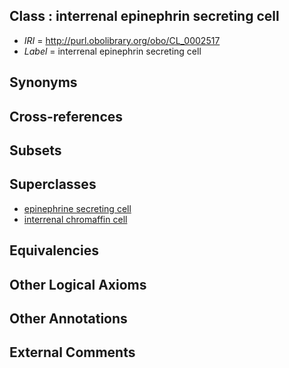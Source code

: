 
## Class : interrenal epinephrin secreting cell

 * *IRI* = http://purl.obolibrary.org/obo/CL_0002517
 * *Label* = interrenal epinephrin secreting cell

## Synonyms


## Cross-references


## Subsets


## Superclasses

 * [epinephrine secreting cell](../../CL/54/CL_0000454.md)
 * [interrenal chromaffin cell](../../CL/16/CL_0002516.md)

## Equivalencies


## Other Logical Axioms


## Other Annotations


## External Comments

